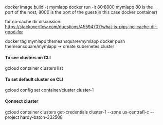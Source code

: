

docker image build -t mymlapp
docker run -it 80:8000 mymlapp
80 is the port of the host, 8000 is the port of the guest(in this case docker container)


for no-cache dir discussion: https://stackoverflow.com/questions/45594707/what-is-pips-no-cache-dir-good-for

docker tag mymlapp themeansquare/mymlapp
docker push themeansquare/mymlapp
-> create kubernetes cluster
#### To see clusters on CLI
gcloud container clusters list
#### To set default cluster on CLI
gcloud config set container/cluster cluster-1
#### Connect cluster
gcloud container clusters get-credentials cluster-1 --zone us-central1-c --project hardy-baton-332508